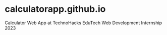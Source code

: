 # calculatorapp.github.io
Calculator Web App at TechnoHacks EduTech Web Development Internship 2023
